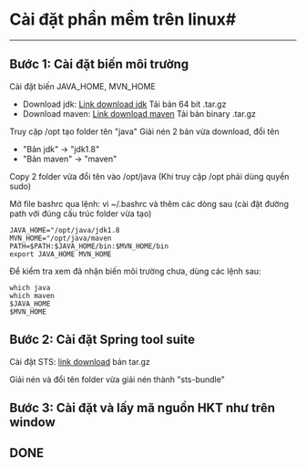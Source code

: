 # Cài đặt phần mềm trên linux#
------------
## Bước 1: Cài đặt biến môi trường
Cài đặt biến JAVA_HOME, MVN_HOME

* Download jdk: [Link download jdk](http://www.oracle.com/technetwork/java/javase/downloads/jdk8-downloads-2133151.html) Tải bản 64 bit .tar.gz
* Download maven: [Link download maven](https://maven.apache.org/download.cgi) Tải bản binary .tar.gz

Truy cập /opt tạo folder tên "java"
Giải nén 2 bản vừa download, đổi tên

* "Bản jdk" -> "jdk1.8"
* "Bản maven" -> "maven"

Copy 2 folder vừa đổi tên vào /opt/java
(Khi truy cập /opt phải dùng quyền sudo)

Mở file bashrc qua lệnh: vi ~/.bashrc và thêm các dòng sau (cài đặt đường path với đúng cấu trúc folder vừa tạo)

    JAVA_HOME="/opt/java/jdk1.8
    MVN_HOME="/opt/java/maven
    PATH=$PATH:$JAVA_HOME/bin:$MVN_HOME/bin
    export JAVA_HOME MVN_HOME

Để kiểm tra xem đã nhận biến môi trường chưa, dùng các lệnh sau:

    which java
    which maven
    $JAVA_HOME
    $MVN_HOME

## Bước 2: Cài đặt Spring tool suite
Cài đặt STS: [link download](https://spring.io/tools/sts/all) bản tar.gz

Giải nén và đổi tên folder vừa giải nén thành "sts-bundle"

## Bước 3: Cài đặt và lấy mã nguồn HKT như trên window

## DONE